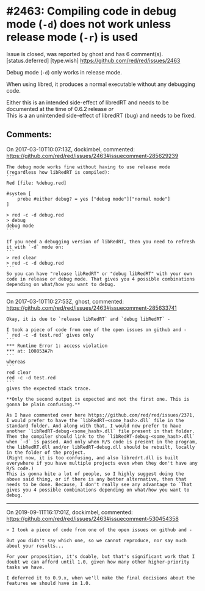 
#2463: Compiling code in debug mode (`-d`) does not work unless release mode (`-r`) is used 
================================================================================
Issue is closed, was reported by ghost and has 6 comment(s).
[status.deferred] [type.wish]
<https://github.com/red/red/issues/2463>

Debug mode (`-d`) only works in release mode.

When using libred, it produces a normal executable without any debugging code.

Either this is an intended side-effect of libredRT and needs to be documented at the time of 0.6.2 release
*or*  
This is a an unintended side-effect of libredRT (bug) and needs to be fixed.


Comments:
--------------------------------------------------------------------------------

On 2017-03-10T10:07:13Z, dockimbel, commented:
<https://github.com/red/red/issues/2463#issuecomment-285629239>

    The debug mode works fine without having to use release mode (regardless how libRedRT is compiled):
    ```
    Red [file: %debug.red]
    
    #system [
        probe #either debug? = yes ["debug mode"]["normal mode"]
    ]
    
    > red -c -d debug.red
    > debug
    debug mode
    ```
    
    If you need a debugging version of libRedRT, then you need to refresh it with `-d` mode on:
    ```
    > red clear
    > red -c -d debug.red
    ```
    So you can have "release libRedRT" or "debug libRedRT" with your own code in release or debug mode. That gives you 4 possible combinations depending on what/how you want to debug.

--------------------------------------------------------------------------------

On 2017-03-10T10:27:53Z, ghost, commented:
<https://github.com/red/red/issues/2463#issuecomment-285633741>

    Okay, it is due to `release libRedRT` and `debug libRedRT` -
      
    I took a piece of code from one of the open issues on github and -
    ` red -c -d test.red` gives only
    ```
    *** Runtime Error 1: access violation
    *** at: 100853A7h
    ```
    whereas 
    ```
    red clear
    red -c -d test.red
    ```
    gives the expected stack trace.
      
    **Only the second output is expected and not the first one. This is gonna be plain confusing.**
      
    As I have commented over here https://github.com/red/red/issues/2371, I would prefer to have the `libRedRT-<some_hash>.dll` file in the standard folder. And along with that, I would now prefer to have another `libRedRT-debug-<some_hash>.dll` file present in that folder. Then the compiler should link to the `libRedRT-debug-<some_hash>.dll` when `-d` is passed. And only when R/S code is present in the program, the libRedRT.dll and/or libRedRT-debug.dll should be rebuilt, locally in the folder of the project. 
    (Right now, it is too confusing, and also libredrt.dll is built everywhere if you have multiple projects even when they don't have any R/S code.)
    This is gonna bite a lot of people, so I highly suggest doing the above said thing, or if there is any better alternative, then that needs to be done. Because, I don't really see any advantage to `That gives you 4 possible combinations depending on what/how you want to debug.`

--------------------------------------------------------------------------------

On 2019-09-11T16:17:01Z, dockimbel, commented:
<https://github.com/red/red/issues/2463#issuecomment-530454358>

    > I took a piece of code from one of the open issues on github and -
    
    But you didn't say which one, so we cannot reproduce, nor say much about your results...
    
    For your proposition, it's doable, but that's significant work that I doubt we can afford until 1.0, given how many other higher-priority tasks we have.
    
    I deferred it to 0.9.x, when we'll make the final decisions about the features we should have in 1.0.

